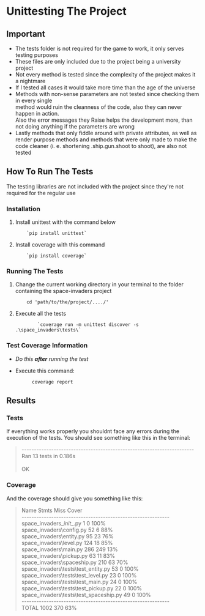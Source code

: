 
# Unittesting The Project  
  
## Important  
- The tests folder is not required for the game to work, it only serves testing purposes
- These files are only included due to the project being a university project  
- Not every method is tested since the complexity of the project makes it a nightmare  
- If I tested all cases it would take more time than the age of the universe  
- Methods with non-sense parameters are not tested since checking them in every single   
  method would ruin the cleanness of the code, also they can never happen in action.   
  Also the error messages they Raise helps the development more, than not doing anything if the parameters   are wrong  
- Lastly methods that only fiddle around with private attributes, as well as render purpose methods and 
  methods that were only made to make the code cleaner (i. e. shortening .ship.gun.shoot to shoot), are also not tested

## How To Run The Tests  

The testing libraries are not included with the project since they're not required for the regular use
  
### Installation  
 1. Install  unittest with the command below
 
			`pip install unittest`
 
 2. Install coverage with this command
	
			`pip install coverage`

### Running The Tests
1.  Change the current working directory in your terminal to the folder containing the space-invaders project

			cd 'path/to/the/project/..../'

2.  Execute all the tests

                `coverage run -m unittest discover -s .\space_invaders\tests\`

### Test Coverage Information
- <i>Do this <b>after</b> running the test</i>
- Execute this command:
			
			coverage report

## Results

### Tests
If everything works properly you shouldnt face any errors during the execution of the tests.
You should see something like this in the terminal:

>---------------------------------------------------------------------- <br>
>Ran 13 tests in 0.186s <br>
> <br>
>OK

### Coverage
And the coverage should give you something like this:
> Name                                     Stmts   Miss  Cover   <br>
> ------------------------------------------------------------   <br>
> space_invaders\__init__.py                   1      0   100%   <br>
> space_invaders\config.py                    52      6    88%   <br>
> space_invaders\entity.py                    95     23    76%   <br>
> space_invaders\level.py                    124     18    85%   <br>
> space_invaders\main.py                     286    249    13%   <br>
> space_invaders\pickup.py                    63     11    83%   <br>
> space_invaders\spaceship.py                210     63    70%   <br>
> space_invaders\tests\test_entity.py         53      0   100%   <br>
> space_invaders\tests\test_level.py          23      0   100%   <br>
> space_invaders\tests\test_main.py           24      0   100%   <br>
> space_invaders\tests\test_pickup.py         22      0   100%   <br>
> space_invaders\tests\test_spaceship.py      49      0   100%   <br>
> ------------------------------------------------------------   <br>
> TOTAL                                     1002    370    63%

